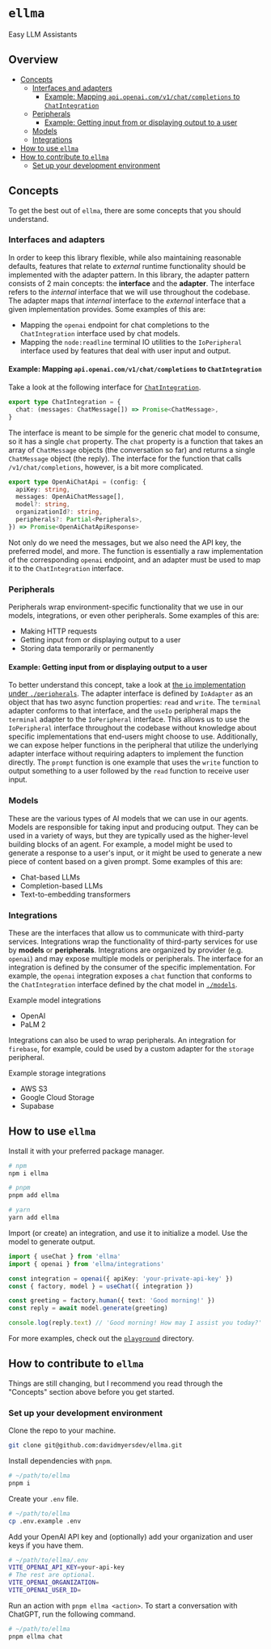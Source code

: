 # `ellma` <!-- omit in toc -->

Easy LLM Assistants

## Overview <!-- omit in toc -->

- [Concepts](#concepts)
  - [Interfaces and adapters](#interfaces-and-adapters)
    - [Example: Mapping `api.openai.com/v1/chat/completions` to `ChatIntegration`](#example-mapping-apiopenaicomv1chatcompletions-to-chatintegration)
  - [Peripherals](#peripherals)
    - [Example: Getting input from or displaying output to a user](#example-getting-input-from-or-displaying-output-to-a-user)
  - [Models](#models)
  - [Integrations](#integrations)
- [How to use `ellma`](#how-to-use-ellma)
- [How to contribute to `ellma`](#how-to-contribute-to-ellma)
  - [Set up your development environment](#set-up-your-development-environment)

## Concepts

To get the best out of `ellma`, there are some concepts that you should understand.

### Interfaces and adapters

In order to keep this library flexible, while also maintaining reasonable defaults, features that relate to _external_ runtime functionality should be implemented with the adapter pattern. In this library, the adapter pattern consists of 2 main concepts: the **interface** and the **adapter**. The interface refers to the _internal_ interface that we will use throughout the codebase. The adapter maps that _internal_ interface to the _external_ interface that a given implementation provides. Some examples of this are:

- Mapping the `openai` endpoint for chat completions to the `ChatIntegration` interface used by chat models.
- Mapping the `node:readline` terminal IO utilities to the `IoPeripheral` interface used by features that deal with user input and output.

#### Example: Mapping `api.openai.com/v1/chat/completions` to `ChatIntegration`

Take a look at the following interface for [`ChatIntegration`](./models/src/chat/index.ts#5).

```ts
export type ChatIntegration = {
  chat: (messages: ChatMessage[]) => Promise<ChatMessage>,
}
```

The interface is meant to be simple for the generic chat model to consume, so it has a single `chat` property. The `chat` property is a function that takes an array of `ChatMessage` objects (the conversation so far) and returns a single `ChatMessage` object (the reply). The interface for the function that calls `/v1/chat/completions`, however, is a bit more complicated.

```ts
export type OpenAiChatApi = (config: {
  apiKey: string,
  messages: OpenAiChatMessage[],
  model?: string,
  organizationId?: string,
  peripherals?: Partial<Peripherals>,
}) => Promise<OpenAiChatApiResponse>
```

Not only do we need the messages, but we also need the API key, the preferred model, and more. The function is essentially a raw implementation of the corresponding `openai` endpoint, and an adapter must be used to map it to the `ChatIntegration` interface.

### Peripherals

Peripherals wrap environment-specific functionality that we use in our models, integrations, or even other peripherals. Some examples of this are:

- Making HTTP requests
- Getting input from or displaying output to a user
- Storing data temporarily or permanently

#### Example: Getting input from or displaying output to a user

To better understand this concept, take a look at [the `io` implementation under `./peripherals`](./peripherals/src/io/index.ts). The adapter interface is defined by `IoAdapter` as an object that has two async function properties: `read` and `write`. The `terminal` adapter conforms to that interface, and the `useIo` peripheral maps the `terminal` adapter to the `IoPeripheral` interface. This allows us to use the `IoPeripheral` interface throughout the codebase without knowledge about specific implementations that end-users might choose to use. Additionally, we can expose helper functions in the peripheral that utilize the underlying adapter interface without requiring adapters to implement the function directly. The `prompt` function is one example that uses the `write` function to output something to a user followed by the `read` function to receive user input.

### Models

These are the various types of AI models that we can use in our agents. Models are responsible for taking input and producing output. They can be used in a variety of ways, but they are typically used as the higher-level building blocks of an agent. For example, a model might be used to generate a response to a user's input, or it might be used to generate a new piece of content based on a given prompt. Some examples of this are:

- Chat-based LLMs
- Completion-based LLMs
- Text-to-embedding transformers

### Integrations

These are the interfaces that allow us to communicate with third-party services. Integrations wrap the functionality of third-party services for use by **models** or **peripherals**. Integrations are organized by provider (e.g. `openai`) and may expose multiple models or peripherals. The interface for an integration is defined by the consumer of the specific implementation. For example, the `openai` integration exposes a `chat` function that conforms to the `ChatIntegration` interface defined by the chat model in [`./models`](./models/src/chat/index.ts).

Example model integrations

- OpenAI
- PaLM 2

Integrations can also be used to wrap peripherals. An integration for `firebase`, for example, could be used by a custom adapter for the `storage` peripheral.

Example storage integrations

- AWS S3
- Google Cloud Storage
- Supabase

## How to use `ellma`

Install it with your preferred package manager.

```bash
# npm
npm i ellma

# pnpm
pnpm add ellma

# yarn
yarn add ellma
```

Import (or create) an integration, and use it to initialize a model. Use the model to generate output.

```ts
import { useChat } from 'ellma'
import { openai } from 'ellma/integrations'

const integration = openai({ apiKey: 'your-private-api-key' })
const { factory, model } = useChat({ integration })

const greeting = factory.human({ text: 'Good morning!' })
const reply = await model.generate(greeting)

console.log(reply.text) // 'Good morning! How may I assist you today?'
```

For more examples, check out the [`playground`](./playground) directory.

## How to contribute to `ellma`

Things are still changing, but I recommend you read through the "Concepts" section above before you get started.

### Set up your development environment

Clone the repo to your machine.

```bash
git clone git@github.com:davidmyersdev/ellma.git
```

Install dependencies with `pnpm`.

```bash
# ~/path/to/ellma
pnpm i
```

Create your `.env` file.

```bash
# ~/path/to/ellma
cp .env.example .env
```

Add your OpenAI API key and (optionally) add your organization and user keys if you have them.

```bash
# ~/path/to/ellma/.env
VITE_OPENAI_API_KEY=your-api-key
# The rest are optional.
VITE_OPENAI_ORGANIZATION=
VITE_OPENAI_USER_ID=
```

Run an action with `pnpm ellma <action>`. To start a conversation with ChatGPT, run the following command.

```bash
# ~/path/to/ellma
pnpm ellma chat
```
